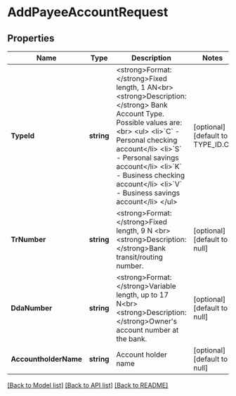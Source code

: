 # AddPayeeAccountRequest

## Properties
Name | Type | Description | Notes
------------ | ------------- | ------------- | -------------
**TypeId** | **string** | &lt;strong&gt;Format: &lt;/strong&gt;Fixed length, 1 AN&lt;br&gt;&lt;strong&gt;Description:&lt;/strong&gt; Bank Account Type. Possible values are: &lt;br&gt; &lt;ul&gt; &lt;li&gt;&#x60;C&#x60; - Personal checking account&lt;/li&gt; &lt;li&gt;&#x60;S&#x60; - Personal savings account&lt;/li&gt; &lt;li&gt;&#x60;K&#x60; - Business checking account&lt;/li&gt; &lt;li&gt;&#x60;V&#x60; - Business savings account&lt;/li&gt; &lt;/ul&gt; | [optional] [default to TYPE_ID.C]
**TrNumber** | **string** | &lt;strong&gt;Format: &lt;/strong&gt;Fixed length, 9 N &lt;br&gt; &lt;strong&gt;Description:&lt;/strong&gt;Bank transit/routing number. | [optional] [default to null]
**DdaNumber** | **string** | &lt;strong&gt;Format: &lt;/strong&gt;Variable length, up to 17 N&lt;br&gt;&lt;strong&gt;Description: &lt;/strong&gt;Owner&#x27;s account number at the bank. | [optional] [default to null]
**AccountholderName** | **string** | Account holder name | [optional] [default to null]

[[Back to Model list]](../README.md#documentation-for-models) [[Back to API list]](../README.md#documentation-for-api-endpoints) [[Back to README]](../README.md)

